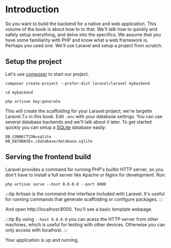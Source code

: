 # Introduction

So you want to build the backend for a native and web application. This volume of the book is about how to to that. We'll talk how to quickly and safely setup everything, and delve into the specifics. We assume that you have some familiarity with PHP and know what a web framework is. Perhaps you used one. We'll use Laravel and setup a project from scratch.

## Setup the project

Let's use [composer](https://get-composer.org) to start our project.

```shell
composer create-project --prefer-dist laravel/laravel mybackend

cd mybackend

php artisan key:generate
```

This will create the scaffolding for your Laravel project; we're targetin Laravel 7.x in this book. Edit `.env` with your database settings. You can use several database backends and we'll talk about it later. To get started quickly you can setup a [SQLite](https://sqlite.org) database easily:

```
DB_CONNECTION=sqlite
DB_DATABASE=./database/database.sqlite
```

## Serving the frontend build

Laravel provides a command for running PHP's builtin HTTP server, so you don't have to install a full server like Apache or Nginx for development. Run:

```
php artisan serve --host 0.0.0.0 --port 8000
```

:::tip
Artisan is the command-line interface included with Laravel. It's useful for running commands that generate scaffolding or configure packages.
:::

And open http://localhost:8000. You'll see a basic template webpage.

:::tip
By using `--host 0.0.0.0` you can acess the HTTP server from other machines, which is useful for testing with other devices. Otherwise you can only access with localhost.
:::

Your application is up and running.
